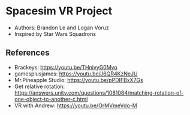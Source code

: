 # Spacesim VR Project

* Authors: Brandon Le and Logan Voruz
* Inspired by Star Wars Squadrons

## References

* Brackeys: https://youtu.be/THnivyG0Mvo
* gamesplusjames: https://youtu.be/J6QR4KzNeJU
* Mr.Pineapple Studio: https://youtu.be/pPDIFBxX7Gs
* Get relative rotation: https://answers.unity.com/questions/1081084/matching-rotation-of-one-object-to-another-c.html
* VR with Andrew: https://youtu.be/OrMVmeVdo-M